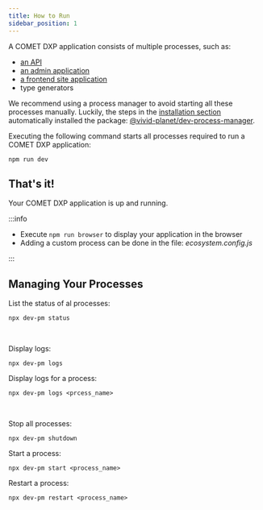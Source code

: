 ```yaml
---
title: How to Run
sidebar_position: 1
---
```


A COMET DXP application consists of multiple processes, such as:

* [an API](../../overview/packages-tools#apiPackage)
* [an admin application](../../overview/packages-tools#adminPackage)
* [a frontend site application](../../overview/packages-tools#sitePackage)
* type generators

We recommend using a process manager to avoid starting all these processes manually. Luckily, the steps in the [installation section](../how-to-start) automatically installed the package: [@vivid-planet/dev-process-manager](https://github.com/vivid-planet/dev-process-manager). 

Executing the following command starts all processes required to run a COMET DXP application:

`npm run dev`

## That's it!

Your COMET DXP application is up and running.

:::info

* Execute `npm run browser` to display your application in the browser
* Adding a custom process can be done in the file: *ecosystem.config.js*

:::

## Managing Your Processes

List the status of al processes:

`npx dev-pm status`
<!-- TODO: not pm2? -->

<br />

Display logs:

`npx dev-pm logs`

Display logs for a process:

`npx dev-pm logs <prcess_name>`

<br />


Stop all processes:

`npx dev-pm shutdown`

Start a process:

`npx dev-pm start <process_name>`

Restart a process:

`npx dev-pm restart <process_name>`